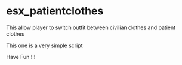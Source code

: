 # esx_patientclothes
This allow player to switch outfit between civilian clothes and patient clothes

This one is a very simple script

Have Fun !!!
